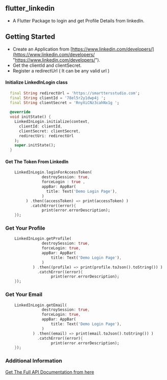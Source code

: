 ## flutter_linkedin

- A Flutter Package to login and get Profile Details from linkedIn.

## Getting Started

- Create an Application from [https://www.linkedin.com/developers/](https://www.linkedin.com/developers/ "https://www.linkedin.com/developers/").
- Get the clientId and clientSecret.
- Register a redirectUrl ( It can be any valid url )

#### Initialize LinkedInLogin class

```dart
  final String redirectUrl = 'https://smarttersstudio.com';
  final String clientId = '78el5r2y1dwp4j ';
  final String clientSecret = 'RnyXiCNz3cahNx1g ';
  
  @override
  void initState() {
    LinkedInLogin.initialize(context,
      clientId: clientId,
      clientSecret: clientSecret,
      redirectUri: redirectUrl
    );
    super.initState();
  }
```

#### Get The Token From LinkedIn

```dart
	LinkedInLogin.loginForAccessToken(
                destroySession: true,
				forceLogin : true ,
                appBar: AppBar(
                  title: Text('Demo Login Page'),
                )
         ) .then((accessToken) => print(accessToken) )
           .catchError((error){
                print(error.errorDescription);
	});
```

### Get Your Profile
```dart
	LinkedInLogin.getProfile(
                destroySession: true,
                forceLogin: true,
                appBar: AppBar(
                  	title: Text('Demo Login Page'),
                )
         	) .then((profile) => print(profile.toJson().toString()) )
              .catchError((error){
                	print(error.errorDescription);
	});
```

### Get Your Email
```dart
	LinkedInLogin.getEmail(
                destroySession: true,
                forceLogin: true,
                appBar: AppBar(
                  	title: Text('Demo Login Page'),
                )
         	) .then((email) => print(email.toJson().toString()) )
              .catchError((error){
                	print(error.errorDescription);
	});
```
### Additional Information

[Get The Full API Documentation from here](http://api.smarttersstudio.com/flutter_linkedin/ "Get The Full API Documentation from here")
